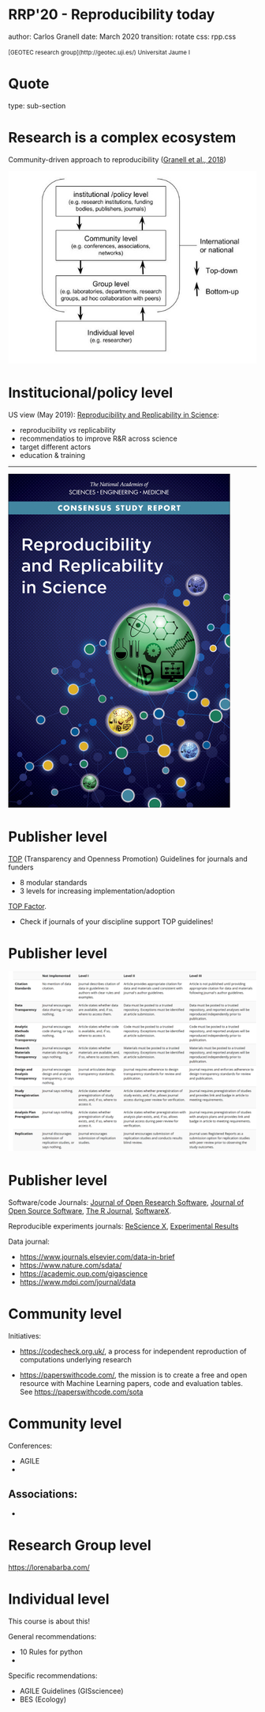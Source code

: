 RRP'20 - Reproducibility today
========================================================
author: Carlos Granell
date: March 2020
transition: rotate
css: rpp.css

<small>
[GEOTEC research group](http://geotec.uji.es/)      
Universitat Jaume I
</small>

Quote
===
type: sub-section


Research is a complex ecosystem
===

Community-driven approach to reproducibility ([Granell et al., 2018](https://doi.org/10.7287/peerj.preprints.27216v1))

![](figs/OGRS2018Fig1.jpg)

Institucional/policy level
===
US view (May 2019): [Reproducibility and Replicability in Science](https://www.nap.edu/catalog/25303/reproducibility-and-replicability-in-science):

* reproducibility _vs_ replicability
* recommendatios to improve R&R across science
* target different actors
* education & training

***
![](figs/nap.jpg)


Publisher level  
===

[TOP](https://cos.io/top/) (Transparency and Openness Promotion) Guidelines for journals and funders
* 8 modular standards
* 3 levels for increasing implementation/adoption

[TOP Factor](https://www.topfactor.org/). 
* Check if journals of your discipline support TOP guidelines!


Publisher level  
===

![](figs/topguidelines.png)


Publisher level
===

Software/code Journals: [Journal of Open Research Software](https://openresearchsoftware.metajnl.com/), [Journal of Open Source Software](https://joss.theoj.org/), [The R Journal](https://journal.r-project.org/), [SoftwareX](https://www.journals.elsevier.com/softwarex).

Reproducible experiments journals: [ReScience X](http://rescience.org/x), [Experimental Results](https://www.cambridge.org/core/journals/experimental-results)

Data journal:
- https://www.journals.elsevier.com/data-in-brief
- https://www.nature.com/sdata/
- https://academic.oup.com/gigascience
- https://www.mdpi.com/journal/data


Community level 
===

Initiatives: 

- https://codecheck.org.uk/, a process for independent reproduction of computations underlying research

- https://paperswithcode.com/, the mission is to create a free and open resource with Machine Learning papers, code and evaluation tables. See https://paperswithcode.com/sota


Community level 
===
  
Conferences:
- AGILE
-

Associations:
-
-

Research Group level
===

https://lorenabarba.com/


Individual level
===

This course is about this!

General recommendations:
- 10 Rules for python 
- 

Specific recommendations:
- AGILE Guidelines (GISsciencee)
- BES (Ecology)



